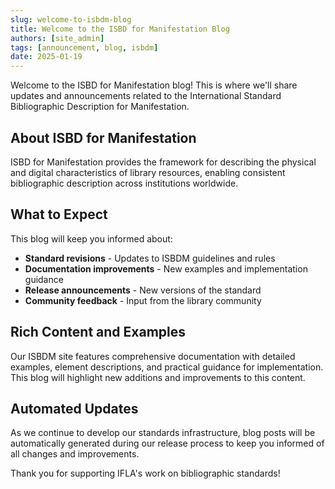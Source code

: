 ```yaml
---
slug: welcome-to-isbdm-blog
title: Welcome to the ISBD for Manifestation Blog
authors: [site_admin]
tags: [announcement, blog, isbdm]
date: 2025-01-19
---
```


Welcome to the ISBD for Manifestation blog! This is where we'll share updates and announcements related to the International Standard Bibliographic Description for Manifestation.

<!-- truncate -->

## About ISBD for Manifestation

ISBD for Manifestation provides the framework for describing the physical and digital characteristics of library resources, enabling consistent bibliographic description across institutions worldwide.

## What to Expect

This blog will keep you informed about:

- **Standard revisions** - Updates to ISBDM guidelines and rules
- **Documentation improvements** - New examples and implementation guidance
- **Release announcements** - New versions of the standard
- **Community feedback** - Input from the library community

## Rich Content and Examples

Our ISBDM site features comprehensive documentation with detailed examples, element descriptions, and practical guidance for implementation. This blog will highlight new additions and improvements to this content.

## Automated Updates

As we continue to develop our standards infrastructure, blog posts will be automatically generated during our release process to keep you informed of all changes and improvements.

Thank you for supporting IFLA's work on bibliographic standards!